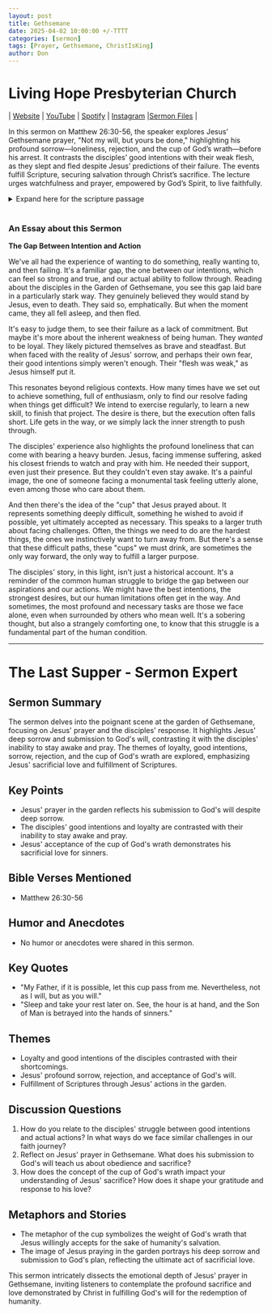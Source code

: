 ```yaml
---
layout: post
title: Gethsemane
date: 2025-04-02 10:00:00 +/-TTTT
categories: [sermon]
tags: [Prayer, Gethsemane, ChristIsKing]
author: Don
---
```

<meta name="twitter:image" content="https://pineland.am/assets/img/Knight 512x256.png">

# Living Hope Presbyterian Church

| [Website](https://www.livinghopepresbyterian.org/) | [YouTube](https://www.youtube.com/@LivingHopePresbyterianChurch) | [Spotify](https://open.spotify.com/episode/6i61qyEsPoIBBMvVplW6h2?si=6c401e3ca45d436a) | [Instagram](https://www.instagram.com/livinghopepresbyterianchurch/) |[Sermon Files](https://github.com/jobian-ai/LHP-Sermons/tree/main/sermons/2025/25-04-02) |


In this sermon on Matthew 26:30-56, the speaker explores Jesus’ Gethsemane prayer, "Not my will, but yours be done," highlighting his profound sorrow—loneliness, rejection, and the cup of God’s wrath—before his arrest. It contrasts the disciples’ good intentions with their weak flesh, as they slept and fled despite Jesus’ predictions of their failure. The events fulfill Scripture, securing salvation through Christ’s sacrifice. The lecture urges watchfulness and prayer, empowered by God’s Spirit, to live faithfully.


<details closed>
  <summary>Expand here for the scripture passage</summary>
<br/><br/><i> Matthew 26:36-56
36 Then Jesus went with them to a place called Gethsemane, and he said to his disciples, “Sit here, while I go over there and pray.” 37 And taking with him Peter and the two sons of Zebedee, he began to be sorrowful and troubled. 38 Then he said to them, “My soul is very sorrowful, even to death; remain here, and watch with me.” 39 And going a little farther he fell on his face and prayed, saying, “My Father, if it be possible, let this cup pass from me; nevertheless, not as I will, but as you will.” 40 And he came to the disciples and found them sleeping. And he said to Peter, “So, could you not watch with me one hour? 41 Watch and pray that you may not enter into temptation. The spirit indeed is willing, but the flesh is weak.” 42 Again, for the second time, he went away and prayed, “My Father, if this cannot pass unless I drink it, your will be done.” 43 And again he came and found them sleeping, for their eyes were heavy. 44 So, leaving them again, he went away and prayed for the third time, saying the same words again. 45 Then he came to the disciples and said to them, “Sleep and take your rest later on. See, the hour is at hand, and the Son of Man is betrayed into the hands of sinners. 46 Rise, let us be going; see, my betrayer is at hand.”
<br/><br/>
47 While he was still speaking, Judas came, one of the twelve, and with him a great crowd with swords and clubs, from the chief priests and the elders of the people. 48 Now the betrayer had given them a sign, saying, “The one I will kiss is the man; seize him.” 49 And he came up to Jesus at once and said, “Greetings, Rabbi!” And he kissed him. 50 Jesus said to him, “Friend, do what you came to do.” Then they came up and laid hands on Jesus and seized him. 51 And behold, one of those who were with Jesus stretched out his hand and drew his sword and struck the servant of the high priest and cut off his ear. 52 Then Jesus said to him, “Put your sword back into its place. For all who take the sword will perish by the sword. 53 Do you think that I cannot appeal to my Father, and he will at once send me more than twelve legions of angels? 54 But how then should the Scriptures be fulfilled, that it must be so?” 55 At that hour Jesus said to the crowds, “Have you come out as against a robber, with swords and clubs to capture me? Day after day I sat in the temple teaching, and you did not seize me. 56 But all this has taken place that the Scriptures of the prophets might be fulfilled.” Then all the disciples left him and fled.
<br/><br/>
ESV: The Holy Bible, English Standard Version ©2011 Crossway Bibles, a division of Good News Publishers.  All rights reserved.
<br/><br/></i>
<br/><br/>
</details>
<br/>


### An Essay about this Sermon

**The Gap Between Intention and Action**

We've all had the experience of wanting to do something, really wanting to, and then failing. It's a familiar gap, the one between our intentions, which can feel so strong and true, and our actual ability to follow through. Reading about the disciples in the Garden of Gethsemane, you see this gap laid bare in a particularly stark way. They genuinely believed they would stand by Jesus, even to death. They said so, emphatically. But when the moment came, they all fell asleep, and then fled.

It's easy to judge them, to see their failure as a lack of commitment. But maybe it's more about the inherent weakness of being human. They _wanted_ to be loyal. They likely pictured themselves as brave and steadfast. But when faced with the reality of Jesus' sorrow, and perhaps their own fear, their good intentions simply weren't enough. Their "flesh was weak," as Jesus himself put it.

This resonates beyond religious contexts. How many times have we set out to achieve something, full of enthusiasm, only to find our resolve fading when things get difficult? We intend to exercise regularly, to learn a new skill, to finish that project. The desire is there, but the execution often falls short. Life gets in the way, or we simply lack the inner strength to push through.

The disciples' experience also highlights the profound loneliness that can come with bearing a heavy burden. Jesus, facing immense suffering, asked his closest friends to watch and pray with him. He needed their support, even just their presence. But they couldn't even stay awake. It's a painful image, the one of someone facing a monumental task feeling utterly alone, even among those who care about them.

And then there's the idea of the "cup" that Jesus prayed about. It represents something deeply difficult, something he wished to avoid if possible, yet ultimately accepted as necessary. This speaks to a larger truth about facing challenges. Often, the things we need to do are the hardest things, the ones we instinctively want to turn away from. But there's a sense that these difficult paths, these "cups" we must drink, are sometimes the only way forward, the only way to fulfill a larger purpose.

The disciples' story, in this light, isn't just a historical account. It's a reminder of the common human struggle to bridge the gap between our aspirations and our actions. We might have the best intentions, the strongest desires, but our human limitations often get in the way. And sometimes, the most profound and necessary tasks are those we face alone, even when surrounded by others who mean well. It's a sobering thought, but also a strangely comforting one, to know that this struggle is a fundamental part of the human condition.


___
# The Last Supper - Sermon Expert

## Sermon Summary

The sermon delves into the poignant scene at the garden of Gethsemane, focusing on Jesus' prayer and the disciples' response. It highlights Jesus' deep sorrow and submission to God's will, contrasting it with the disciples' inability to stay awake and pray. The themes of loyalty, good intentions, sorrow, rejection, and the cup of God's wrath are explored, emphasizing Jesus' sacrificial love and fulfillment of Scriptures.

## Key Points

- Jesus' prayer in the garden reflects his submission to God's will despite deep sorrow.
- The disciples' good intentions and loyalty are contrasted with their inability to stay awake and pray.
- Jesus' acceptance of the cup of God's wrath demonstrates his sacrificial love for sinners.

## Bible Verses Mentioned

- Matthew 26:30-56

## Humor and Anecdotes

- No humor or anecdotes were shared in this sermon.

## Key Quotes

- "My Father, if it is possible, let this cup pass from me. Nevertheless, not as I will, but as you will."
- "Sleep and take your rest later on. See, the hour is at hand, and the Son of Man is betrayed into the hands of sinners."

## Themes

- Loyalty and good intentions of the disciples contrasted with their shortcomings.
- Jesus' profound sorrow, rejection, and acceptance of God's will.
- Fulfillment of Scriptures through Jesus' actions in the garden.

## Discussion Questions

1. How do you relate to the disciples' struggle between good intentions and actual actions? In what ways do we face similar challenges in our faith journey?
2. Reflect on Jesus' prayer in Gethsemane. What does his submission to God's will teach us about obedience and sacrifice?
3. How does the concept of the cup of God's wrath impact your understanding of Jesus' sacrifice? How does it shape your gratitude and response to his love?

## Metaphors and Stories

- The metaphor of the cup symbolizes the weight of God's wrath that Jesus willingly accepts for the sake of humanity's salvation.
- The image of Jesus praying in the garden portrays his deep sorrow and submission to God's plan, reflecting the ultimate act of sacrificial love.

This sermon intricately dissects the emotional depth of Jesus' prayer in Gethsemane, inviting listeners to contemplate the profound sacrifice and love demonstrated by Christ in fulfilling God's will for the redemption of humanity.
